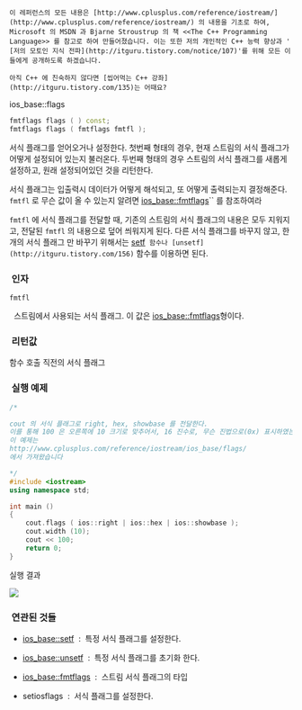 


```warning
이 레퍼런스의 모든 내용은 [http://www.cplusplus.com/reference/iostream/](http://www.cplusplus.com/reference/iostream/) 의 내용을 기초로 하여, Microsoft 의 MSDN 과 Bjarne Stroustrup 의 책 <<The C++ Programming Language>> 를 참고로 하여 만들어졌습니다. 이는 또한 저의 개인적인 C++ 능력 향상과 ' [저의 모토인 지식 전파](http://itguru.tistory.com/notice/107)'를 위해 모든 이들에게 공개하도록 하겠습니다.
```

```info
아직 C++ 에 친숙하지 않다면 [씹어먹는 C++ 강좌](http://itguru.tistory.com/135)는 어때요?
```

ios_base::flags




```cpp
fmtflags flags ( ) const;
fmtflags flags ( fmtflags fmtfl );
```


서식 플래그를 얻어오거나 설정한다.
첫번째 형태의 경우, 현재 스트림의 서식 플래그가 어떻게 설정되어 있는지 불러온다.
두번째 형태의 경우 스트림의 서식 플래그를 새롭게 설정하고, 원래 설정되어있던 것을 리턴한다.

서식 플래그는 입출력시 데이터가 어떻게 해석되고, 또 어떻게 출력되는지 결정해준다. `fmtfl` 로 무슨 값이 올 수 있는지 알려면 [ios_base::fmtflags](http://itguru.tistory.com/154)`` 를 참조하여라

`fmtfl` 에 서식 플래그를 전달할 때, 기존의 스트림의 서식 플래그의 내용은 모두 지워지고, 전달된 `fmtfl` 의 내용으로 덮어 씌워지게 된다. 다른 서식 플래그를 바꾸지 않고, 한 개의 서식 플래그 만 바꾸기 위해서는 [setf](http://itguru.tistory.com/155)`` 함수나 [unsetf](http://itguru.tistory.com/156)`` 함수를 이용하면 된다.



###  인자





`fmtfl`

  스트림에서 사용되는 서식 플래그. 이 값은 [ios_base::fmtflags](http://itguru.tistory.com/154)형이다.




###  리턴값



함수 호출 직전의 서식 플래그






###  실행 예제



```cpp
/*

cout 의 서식 플래그로 right, hex, showbase 를 전달한다.
이를 통해 100 은 오른쪽에 10 크기로 맞추어서, 16 진수로, 무슨 진법으로(0x) 표시하였는지 명시되어 출력된다.
이 예제는
http://www.cplusplus.com/reference/iostream/ios_base/flags/
에서 가져왔습니다

*/
#include <iostream>
using namespace std;

int main ()
{
    cout.flags ( ios::right | ios::hex | ios::showbase );
    cout.width (10);
    cout << 100;
    return 0;
}
```


실행 결과


![](http://img1.daumcdn.net/thumb/R1920x0/?fname=http%3A%2F%2Fcfile10.uf.tistory.com%2Fimage%2F110B09414E4D3E30316DF2)





###  연관된 것들




*  [ios_base::setf](http://itguru.tistory.com/155)  :  특정 서식 플래그를 설정한다.

*  [ios_base::unsetf](http://itguru.tistory.com/156)  :  특정 서식 플래그를 초기화 한다.

*  [ios_base::fmtflags](http://itguru.tistory.com/154)  :  스트림 서식 플래그의 타입

* setiosflags  :  서식 플래그를 설정한다.







